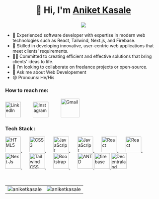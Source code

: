 
<h1 align="center">👋 Hi, I'm <a href="https://www.linkedin.com/in/aniket-kasale/" target="_blank"> Aniket Kasale</a></h1>
<h3 align="center"> <img src="https://readme-typing-svg.herokuapp.com?color=0357F7&lines=Web+Developer+HTML+CSS+JavaScript%3A)" /> </h3>

- 🔭 Experienced software developer with expertise in modern web technologies such as React, Tailwind, Next.js, and Firebase.
- 🌱 Skilled in developing innovative, user-centric web applications that meet clients' requirements.
- 👨‍💻 Committed to creating efficient and effective solutions that bring clients' ideas to life.
- 👯 I’m looking to collaborate on freelance projects or open-source.
- 💬 Ask me about Web Developement
- 😄 Pronouns: He/His

<h3 align="left">How to reach me:</h3>
<div >
  <a href="https://www.linkedin.com/in/aniket-kasale/"><img width='50' alt="LinkedIn" src="https://cdn-icons-png.flaticon.com/512/174/174857.png"/></a>
  &nbsp;&nbsp;&nbsp;&nbsp;&nbsp;&nbsp;&nbsp;&nbsp;
    <a href="https://www.instagram.com/aniketkasle_"><img width='50' alt="Instagram" src="https://cdn-icons-png.flaticon.com/512/2111/2111463.png"/></a>
  &nbsp;&nbsp;&nbsp;&nbsp;&nbsp;&nbsp;&nbsp;&nbsp;
 <a href="mailto:aniketkasale02@gmail.com"><img alt="Gmail" height='60' src="https://cdn-icons-png.flaticon.com/512/732/732200.png"/></a>
</div>


<h3 align="left">Tech Stack :</h3>
<div>
  <a href="https://en.wikipedia.org/wiki/HTML">
    <img alt="HTML5" height='50' src="https://upload.wikimedia.org/wikipedia/commons/6/61/HTML5_logo_and_wordmark.svg"/>
  </a>
  &nbsp;&nbsp;&nbsp;&nbsp;&nbsp;
  <a href="https://en.wikipedia.org/wiki/CSS">
    <img alt="CSS3" height='50' src="https://upload.wikimedia.org/wikipedia/commons/d/d5/CSS3_logo_and_wordmark.svg"/> 
  </a>
  &nbsp;&nbsp;&nbsp;&nbsp;&nbsp;
  <a href="https://en.wikipedia.org/wiki/JavaScript">
    <img alt="JavaScript" height='50' src="https://upload.wikimedia.org/wikipedia/commons/9/99/Unofficial_JavaScript_logo_2.svg"/> 
  </a>
    &nbsp;&nbsp;&nbsp;&nbsp;&nbsp;
  <a href="https://en.wikipedia.org/wiki/TypeScript">
    <img alt="JavaScript" height='50' src="https://upload.wikimedia.org/wikipedia/commons/4/4c/Typescript_logo_2020.svg"/> 
  </a>
  &nbsp;&nbsp;&nbsp;&nbsp;&nbsp;
  <a href="https://reactjs.org/">
  <img alt="React" height='50' src="https://cdn-icons-png.flaticon.com/512/1126/1126012.png"/> 
  </a>
    &nbsp;&nbsp;&nbsp;&nbsp;&nbsp;
  <a href="https://redux-toolkit.js.org/">
  <img alt="React" height='50' src="https://upload.wikimedia.org/wikipedia/commons/3/30/Redux_Logo.png"/> 
  </a>
  &nbsp;&nbsp;&nbsp;&nbsp;&nbsp;
  <a href="https://nextjs.org/">
    <img alt="Next Js" height='50' src="https://cdn.icon-icons.com/icons2/3392/PNG/512/nextjs_icon_213852.png"/> 
  </a>     
  &nbsp;&nbsp;&nbsp;&nbsp;&nbsp;
  <a href="https://tailwindcss.com/">
    <img alt="Tailwind CSS" height='50' src="https://cdn.icon-icons.com/icons2/2107/PNG/512/file_type_tailwind_icon_130128.png"/> 
  </a>
  &nbsp;&nbsp;&nbsp;&nbsp;&nbsp;
  <a href="https://getbootstrap.com/">
    <img alt="Bootstrap" height='50' src="https://cdn-icons-png.flaticon.com/512/5968/5968672.png"/> 
  </a>
  &nbsp;&nbsp;&nbsp;&nbsp;&nbsp;
  <a href="https://ant.design/">
    <img alt="ANTD" height='50' src="https://gw.alipayobjects.com/zos/rmsportal/KDpgvguMpGfqaHPjicRK.svg"/> 
  </a>
  <a href="https://firebase.google.com/">
    <img alt="firebase" height='50' src="https://cdn.icon-icons.com/icons2/691/PNG/512/google_firebase_icon-icons.com_61475.png"/> 
  </a>
  <a href="https://decentraland.org/">
    <img alt="Decentraland SDK" height='50' src="https://cdn-icons-png.flaticon.com/512/4843/4843091.png"/> 
  </a>
</div>
<br/>
<br/>
<table align="center">
  <tr>
    <td><img src="https://github-readme-stats.vercel.app/api?username=aniketkasale&show_icons=true&theme=dark&locale=en" alt="aniketkasale" /></td>
    <td><img src="https://github-readme-stats.vercel.app/api/top-langs?username=aniketkasale&show_icons=true&theme=dark&locale=en&layout=compact" alt="aniketkasale" /></td>
  </tr>
</table>

